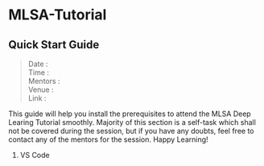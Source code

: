 # MLSA-Tutorial

## Quick Start Guide
> Date : <br>
> Time : <br>
> Mentors : <br>
> Venue :<br>
> Link :<br>

This guide will help you install the prerequisites to attend the MLSA Deep Learing Tutorial smoothly. Majority of this section is a self-task which shall not be covered during the session, but if you have any doubts, feel free to contact any of the mentors for the session. Happy Learning!

1. VS Code
